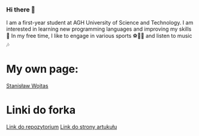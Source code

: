 ### Hi there 👋
I am a first-year student at AGH University of Science and Technology. I am interested in learning new programming languages and improving my skills 🥸
In my free time, I like to engage in various sports ⚽🥎🏐 and listen to music 🎶

# My own page:
[Stanisław Wojtas](https://staszekagh.github.io/)

# Linki do forka
[Link do repozytorium](https://github.com/StaszekAGH/diffusers)
[Link do strony artukułu](https://paperswithcode.com/paper/improving-sample-quality-of-diffusion-model)
